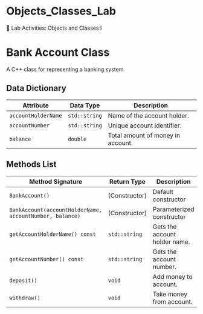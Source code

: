 # Objects_Classes_Lab
🔬 Lab Activities: Objects and Classes I

# Bank Account Class

A C++ class for representing a banking system

## Data Dictionary

| Attribute     | Data Type     | Description                    |
|---------------|---------------|--------------------------------|
| `accountHolderName`  | `std::string` | Name of the account holder.    |
| `accountNumber`      | `std::string` | Unique account identifier.     |
| `balance`            | `double`      | Total amount of money in account.    |

## Methods List

| Method Signature             | Return Type   | Description               |
|------------------------------|---------------|---------------------------|
| `BankAccount()`              | (Constructor) | Default constructor       |
| `BankAccount(accountHolderName, accountNumber, balance)` | (Constructor) | Parameterized constructor |
| `getAccountHolderName() const` | `std::string` | Gets the account holder name. |
| `getAccountNumber() const`   | `std::string` | Gets the account number.  |
| `deposit()`                  | `void`        | Add money to account.     |
| `withdraw()`                 | `void`        | Take money from account.  |
